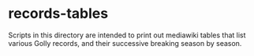 # records-tables

Scripts in this directory are intended to print out mediawiki tables that list
various Golly records, and their successive breaking season by season.



